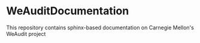 # WeAuditDocumentation
This repository contains sphinx-based documentation on Carnegie Mellon's WeAudit project
